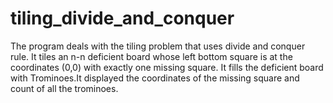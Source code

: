 # tiling_divide_and_conquer
The program deals with the tiling problem that uses divide and conquer rule. It tiles an n-n deficient board
whose left bottom square is at the coordinates (0,0) with exactly one  missing square. It fills the deficient 
board with Trominoes.It displayed the coordinates of the missing square and count of all the trominoes.

